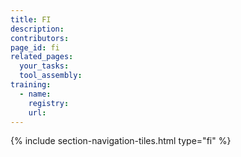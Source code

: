 ```yaml
---
title: FI
description: 
contributors: 
page_id: fi
related_pages: 
  your_tasks: 
  tool_assembly: 
training:
  - name: 
    registry: 
    url: 
---
```


{% include section-navigation-tiles.html type="fi" %}
